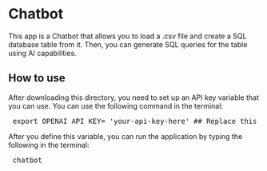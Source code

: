 # Chatbot
This app is a Chatbot that allows you to load a .csv file and create a SQL database table from it. Then, you can generate SQL queries for the table using AI capabilities. 

## How to use
After downloading this directory, you need to set up an API key variable that you can use. You can use the following command in the terminal:
<pre lang="python"> export OPENAI_API_KEY= 'your-api-key-here' ## Replace this with the API key </pre>
After you define this variable, you can run the application by typing the following in the terminal:
<pre lang="markdown"> chatbot </pre>

